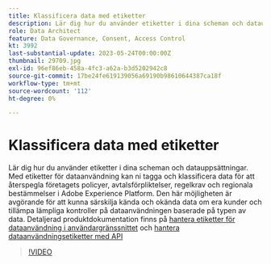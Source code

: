 ```yaml
---
title: Klassificera data med etiketter
description: Lär dig hur du använder etiketter i dina scheman och datauppsättningar.
role: Data Architect
feature: Data Governance, Consent, Access Control
kt: 3992
last-substantial-update: 2023-05-24T00:00:00Z
thumbnail: 29709.jpg
exl-id: 96ef86eb-458a-4fc3-a62a-b3d5202942c8
source-git-commit: 17be24fe619139056a69190b98610644387ca18f
workflow-type: tm+mt
source-wordcount: '112'
ht-degree: 0%

---
```


# Klassificera data med etiketter

Lär dig hur du använder etiketter i dina scheman och datauppsättningar. Med etiketter för dataanvändning kan ni tagga och klassificera data för att återspegla företagets policyer, avtalsförpliktelser, regelkrav och regionala bestämmelser i Adobe Experience Platform. Den här möjligheten är avgörande för att kunna särskilja kända och okända data om era kunder och tillämpa lämpliga kontroller på dataanvändningen baserade på typen av data. Detaljerad produktdokumentation finns på [hantera etiketter för dataanvändning i användargränssnittet](https://experienceleague.adobe.com/docs/experience-platform/data-governance/labels/user-guide.html) och [hantera dataanvändningsetiketter med API](https://experienceleague.adobe.com/docs/experience-platform/data-governance/labels/dataset-api.html)

>[!VIDEO](https://video.tv.adobe.com/v/29709?learn=on)
